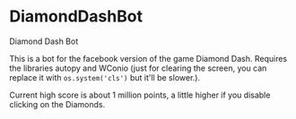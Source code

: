 DiamondDashBot
========


Diamond Dash Bot

This is a bot for the facebook version of the game Diamond Dash.
Requires the libraries autopy and WConio (just for clearing the
screen, you can replace it with `os.system('cls')` but it'll be
slower.).

Current high score is about 1 million points, a little higher if
you disable clicking on the Diamonds.